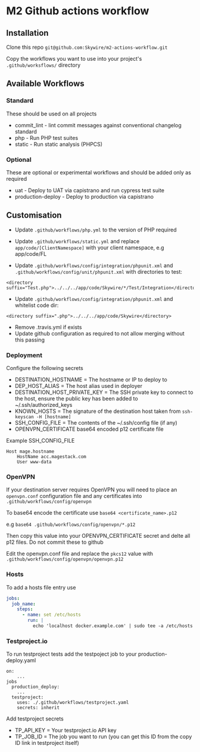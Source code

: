 # M2 Github actions workflow

## Installation

Clone this repo `git@github.com:Skywire/m2-actions-workflow.git`

Copy the workflows you want to use into your project's `.github/worksflows/` directory


## Available Workflows

### Standard

These should be used on all projects

* commit_lint - lint commit messages against conventional changelog standard
* php - Run PHP test suites
* static - Run static analysis (PHPCS)

### Optional

These are optional or experimental workflows and should be added only as required

* uat - Deploy to UAT via capistrano and run cypress test suite
* production-deploy - Deploy to production via capistrano

## Customisation

- Update `.github/workflows/php.yml` to the version of PHP required

- Update `.github/workflows/static.yml` and replace `app/code/[ClientNamespace]` with your client namespace, e.g app/code/FL

- Update `.github/workflows/config/integration/phpunit.xml` and `.github/workflows/config/unit/phpunit.xml` with directories to test:
~~~
<directory suffix="Test.php">../../../app/code/Skywire/*/Test/Integration</directory>
~~~
- Update `.github/workflows/config/integration/phpunit.xml` and whitelist code dir:
~~~
<directory suffix=".php">../../../app/code/Skywire</directory>
~~~
- Remove .travis.yml if exists
- Update github configuration as required to not allow merging without this passing

### Deployment

Configure the following secrets

* DESTINATION_HOSTNAME = The hostname or IP to deploy to
* DEP_HOST_ALIAS = The host alias used in deployer
* DESTINATION_HOST_PRIVATE_KEY = The SSH private key to connect to the host, ensure the public key has been added to ~/.ssh/authorized_keys
* KNOWN_HOSTS = The signature of the destination host taken from `ssh-keyscan -H [hostname]`
* SSH_CONFIG_FILE = The contents of the ~/.ssh/config file (if any)
* OPENVPN_CERTIFICATE base64 encoded p12 certificate file

Example SSH_CONFIG_FILE
```
Host mage.hostname
    HostName acc.magestack.com
    User www-data
```

### OpenVPN

If your destination server requires OpenVPN you will need to place an `openvpn.conf` configuration file and any certificates into `.github/workflows/config/openvpn`

To base64 encode the certificate use `base64 <certificate_name>.p12`

e.g
`base64 .github/workflows/config/openvpn/*.p12`

Then copy this value into your OPENVPN_CERTIFICATE secret and delte all p12 files. Do not commit these to github

Edit the openvpn.conf file and replace the `pkcs12` value with `.github/workflows/config/openvpn/openvpn.p12`

### Hosts

To add a hosts file entry use 
```yaml
jobs:
  job_name:
    steps:
      - name: set /etc/hosts
        run: |
          echo 'localhost docker.example.com' | sudo tee -a /etc/hosts
```

### Testproject.io

To run testproject tests add the testpoject job to your production-deploy.yaml

```
on:
    ...
jobs
  production_deploy:
    ...
  testproject:
    uses: ./.github/workflows/testproject.yaml
    secrets: inherit
```

Add testproject secrets

* TP_API_KEY = Your testproject.io API key
* TP_JOB_ID = The job you want to run (you can get this ID from the copy ID link in testproject itself)
